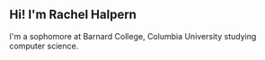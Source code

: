 ## Hi! I'm Rachel Halpern 

I'm a sophomore at Barnard College, Columbia University studying computer science.


